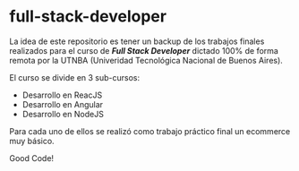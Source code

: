 # full-stack-developer

La idea de este repositorio es tener un backup de los trabajos finales realizados para el curso de ***Full Stack Developer*** dictado 100% de forma remota por la UTNBA (Univeridad Tecnológica Nacional de Buenos Aires).

El curso se divide en 3 sub-cursos:
* Desarrollo en ReacJS
* Desarrollo en Angular
* Desarrollo en NodeJS

Para cada uno de ellos se realizó como trabajo práctico final un ecommerce muy básico.

Good Code!
